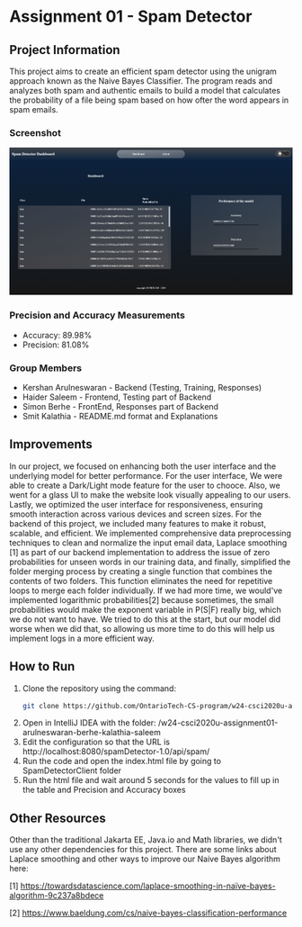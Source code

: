 # Assignment 01 - Spam Detector
## Project Information

This project aims to create an efficient spam detector using the unigram approach known as the Naive Bayes Classifier. The program reads and analyzes both spam and authentic emails to build a model that calculates the probability of a file being spam based on how ofter the word appears in spam emails. 

### Screenshot

![Spam Detector Screenshot](screenshot.png)

### Precision and Accuracy Measurements

- Accuracy: 89.98%
- Precision: 81.08%

### Group Members

- Kershan Arulneswaran - Backend (Testing, Training, Responses)
- Haider Saleem - Frontend, Testing part of Backend
- Simon Berhe - FrontEnd, Responses part of Backend
- Smit Kalathia - README.md format and Explanations

## Improvements

In our project, we focused on enhancing both the user interface and the underlying model for better performance. For the user interface, We were able to create a Dark/Light mode feature for the user to chooce. Also, we went for a glass UI to make the website look visually appealing to our users. Lastly, we optimized the user interface for responsiveness, ensuring smooth interaction across various devices and screen sizes. For the backend of this project, we included many features to make it  robust, scalable, and efficient.  We implemented comprehensive data preprocessing techniques to clean and normalize the input email data, Laplace smoothing [1] as part of our backend implementation to address the issue of zero probabilities for unseen words in our training data, and finally, simplified the folder merging process by creating a single function that combines the contents of two folders. This function eliminates the need for repetitive loops to merge each folder individually. If we had more time, we would've implemented logarithmic probabilities[2] because sometimes, the small probabilities would make the exponent variable in P(S|F) really big, which we do not want to have. We tried to do this at the start, but our model did worse when we did that, so allowing us more time to do this will help us implement logs in a more efficient way.

## How to Run

1. Clone the repository using the command:
   ```bash
   git clone https://github.com/OntarioTech-CS-program/w24-csci2020u-assignment01-arulneswaran-berhe-kalathia-saleem
2. Open in IntelliJ IDEA with the folder: /w24-csci2020u-assignment01-arulneswaran-berhe-kalathia-saleem
3. Edit the configuration so that the URL is http://localhost:8080/spamDetector-1.0/api/spam/
4. Run the code and open the index.html file by going to SpamDetectorClient folder
5. Run the html file and wait around 5 seconds for the values to fill up in the table and Precision and Accuracy boxes
   
## Other Resources
Other than the traditional Jakarta EE, Java.io and Math libraries, we didn't use any other dependencies for this project. There are some links about Laplace smoothing and other ways to improve our Naive Bayes algorithm here:

[1] https://towardsdatascience.com/laplace-smoothing-in-naïve-bayes-algorithm-9c237a8bdece

[2] https://www.baeldung.com/cs/naive-bayes-classification-performance
